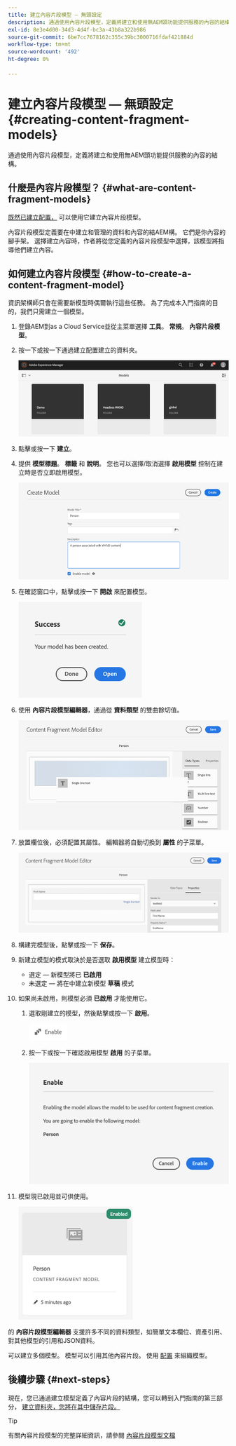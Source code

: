 ```yaml
---
title: 建立內容片段模型 — 無頭設定
description: 通過使用內容片段模型，定義將建立和使用無AEM頭功能提供服務的內容的結構。
exl-id: 8e3e4d00-34d3-4d4f-bc3a-43b8a322b986
source-git-commit: 6be7cc7678162c355c39bc3000716fdaf421884d
workflow-type: tm+mt
source-wordcount: '492'
ht-degree: 0%

---
```


# 建立內容片段模型 — 無頭設定 {#creating-content-fragment-models}

通過使用內容片段模型，定義將建立和使用無AEM頭功能提供服務的內容的結構。

## 什麼是內容片段模型？ {#what-are-content-fragment-models}

[既然已建立配置，](create-configuration.md) 可以使用它建立內容片段模型。

內容片段模型定義要在中建立和管理的資料和內容的結AEM構。 它們是你內容的腳手架。 選擇建立內容時，作者將從您定義的內容片段模型中選擇，該模型將指導他們建立內容。

## 如何建立內容片段模型 {#how-to-create-a-content-fragment-model}

資訊架構師只會在需要新模型時偶爾執行這些任務。 為了完成本入門指南的目的，我們只需建立一個模型。

1. 登錄AEM到as a Cloud Service並從主菜單選擇 **工具**。 **常規**。 **內容片段模型**。
1. 按一下或按一下通過建立配置建立的資料夾。

   ![模型資料夾](../assets/models-folder.png)
1. 點擊或按一下 **建立**。
1. 提供 **模型標題**。 **標籤** 和 **說明**。 您也可以選擇/取消選擇 **啟用模型** 控制在建立時是否立即啟用模型。

   ![建立模型](../assets/models-create.png)
1. 在確認窗口中，點擊或按一下 **開啟** 來配置模型。

   ![確認窗口](../assets/models-confirmation.png)
1. 使用 **內容片段模型編輯器**，通過從 **資料類型** 的雙曲餘切值。

   ![拖放欄位](../assets/models-drag-and-drop.png)

1. 放置欄位後，必須配置其屬性。 編輯器將自動切換到 **屬性** 的子菜單。

   ![配置屬性](../assets/models-configure-properties.png)

1. 構建完模型後，點擊或按一下 **保存**。

1. 新建立模型的模式取決於是否選取 **啟用模型** 建立模型時：
   * 選定 — 新模型將已 **已啟用**
   * 未選定 — 將在中建立新模型 **草稿** 模式

1. 如果尚未啟用，則模型必須 **已啟用** 才能使用它。
   1. 選取剛建立的模型，然後點擊或按一下 **啟用**。

      ![啟用模型](../assets/models-enable.png)
   1. 按一下或按一下確認啟用模型 **啟用** 的子菜單。

      ![啟用確認對話框](../assets/models-enabling.png)
1. 模型現已啟用並可供使用。

   ![已啟用模型](../assets/models-enabled.png)

的 **內容片段模型編輯器** 支援許多不同的資料類型，如簡單文本欄位、資產引用、對其他模型的引用和JSON資料。

可以建立多個模型。 模型可以引用其他內容片段。 使用 [配置](create-configuration.md) 來組織模型。

## 後續步驟 {#next-steps}

現在，您已通過建立模型定義了內容片段的結構，您可以轉到入門指南的第三部分， [建立資料夾，您將在其中儲存片段。](create-assets-folder.md)

>[!TIP]
>
>有關內容片段模型的完整詳細資訊，請參閱 [內容片段模型文檔](/help/sites-cloud/administering/content-fragments/content-fragments-models.md)
